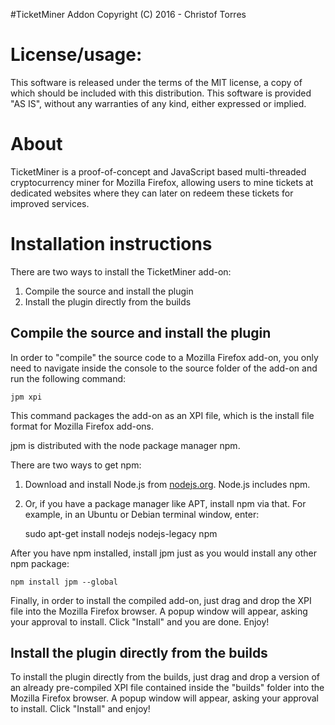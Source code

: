 #TicketMiner Addon
Copyright (C) 2016 - Christof Torres

License/usage:
=========================
This software is released under the terms of the MIT license, a copy
of which should be included with this distribution.
This software is provided "AS IS", without any warranties of any kind,
either expressed or implied.

About
=========================
TicketMiner is a proof-of-concept and JavaScript based multi-threaded 
cryptocurrency miner for Mozilla Firefox, allowing users to mine tickets at 
dedicated websites where they can later on redeem these tickets for improved services.

Installation instructions
=========================
There are two ways to install the TicketMiner add-on:

1. Compile the source and install the plugin
2. Install the plugin directly from the builds

Compile the source and install the plugin
-----------------------------------------

In order to "compile" the source code to a Mozilla Firefox add-on,
you only need to navigate inside the console to the source folder of the add-on and run the following command:

	jpm xpi

This command packages the add-on as an XPI file, which is the install 
file format for Mozilla Firefox add-ons.

jpm is distributed with the node package manager npm.

There are two ways to get npm:

1. Download and install Node.js from [nodejs.org](https://nodejs.org/en/). Node.js includes npm.
2. Or, if you have a package manager like APT, install npm via that. For example, in an Ubuntu or Debian terminal window, enter:

	sudo apt-get install nodejs nodejs-legacy npm

After you have npm installed, install jpm just as you would install any other npm package:

	npm install jpm --global

Finally, in order to install the compiled add-on, just drag and drop the XPI
file into the Mozilla Firefox browser. A popup window will appear, asking your approval to install. Click "Install" and you are done. Enjoy!

Install the plugin directly from the builds
-------------------------------------------
To install the plugin directly from the builds, just drag and drop a version of an already pre-compiled XPI file contained inside the "builds" folder into the Mozilla Firefox browser. A popup window will appear, asking your approval to install. Click "Install" and enjoy!
